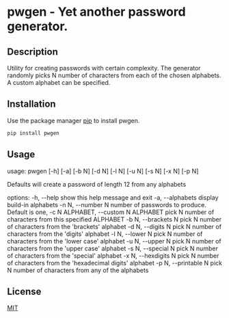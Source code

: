 # pwgen - Yet another password generator.

## Description

Utility for creating passwords with certain complexity.
The generator randomly picks N number of characters from each of the chosen alphabets.
A custom alphabet can be specified.

## Installation

Use the package manager [pip](https://pip.pypa.io/en/stable/) to install pwgen.

```bash
pip install pwgen
```

## Usage

usage: pwgen [-h] [-a] [-b N] [-d N] [-l N] [-u N] [-s N] [-x N] [-p N]

Defaults will create a password of length 12 from any alphabets

options:
-h, --help show this help message and exit
-a, --alphabets display build-in alphabets
-n N, --number N number of passwords to produce. Default is one,
-c N ALPHABET, --custom N ALPHABET
pick N number of characters from this specified ALPHABET
-b N, --brackets N pick N number of characters from the 'brackets' alphabet
-d N, --digits N pick N number of characters from the 'digits' alphabet
-l N, --lower N pick N number of characters from the 'lower case' alphabet
-u N, --upper N pick N number of characters from the 'upper case' alphabet
-s N, --special N pick N number of characters from the 'special' alphabet
-x N, --hexdigits N pick N number of characters from the 'hexadecimal digits' alphabet
-p N, --printable N pick N number of characters from any of the alphabets

## License

[MIT](https://choosealicense.com/licenses/mit/)
